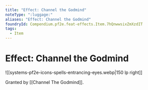 ```yaml
---
title: "Effect: Channel the Godmind"
noteType: ":luggage:"
aliases: "Effect: Channel the Godmind"
foundryId: Compendium.pf2e.feat-effects.Item.7hQnwwsixZmXzdIT
tags:
  - Item
---
```


# Effect: Channel the Godmind
![[systems-pf2e-icons-spells-entrancing-eyes.webp|150 lp right]]

Granted by [[Channel The Godmind]].
